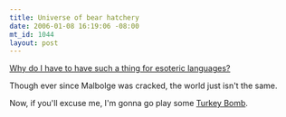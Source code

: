 ```yaml
--- 
title: Universe of bear hatchery
date: 2006-01-08 16:19:06 -08:00
mt_id: 1044
layout: post
---
```

[Why do I have to have such a thing for esoteric languages?][1]

Though ever since Malbolge was cracked, the world just isn't the same.

Now, if you'll excuse me, I'm gonna go play some [Turkey Bomb][2].

   [1]: http://spuzz.net/projects/homespring/about.php
   [2]: http://catseye.mine.nu:8080/projects/turkeyb/doc/turkeyb.html

